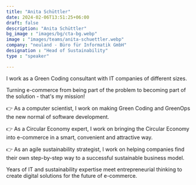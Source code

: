 ```yaml
---
title: "Anita Schüttler"
date: 2024-02-06T13:51:25+06:00
draft: false
description: "Anita Schüttler"
bg_image : "images/bg/cta-bg.webp"
image : "images/teams/anita-schuettler.webp"
company: "neuland - Büro für Informatik GmbH"
designation : "Head of Sustainability"
type : "speaker"

---
```


I work as a Green Coding consultant with IT companies of different sizes.

Turning e-commerce from being part of the problem to becoming part of the solution - that's my mission!

👉 As a computer scientist, I work on making Green Coding and GreenOps the new normal of software development.

👉 As a Circular Economy expert, I work on bringing the Circular Economy into e-commerce in a smart, convenient and attractive way.

👉 As an agile sustainability strategist, I work on helping companies find their own step-by-step way to a successful sustainable business model.

Years of IT and sustainability expertise meet entrepreneurial thinking to create digital solutions for the future of e-commerce.